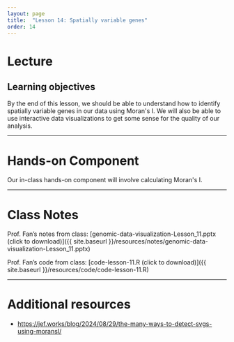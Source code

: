 ```yaml
---
layout: page
title:  "Lesson 14: Spatially variable genes"
order: 14
---
```


# Lecture

## Learning objectives

By the end of this lesson, we should be able to understand how to identify spatially variable genes in our data using Moran's I. We will also be able to use interactive data visualizations to get some sense for the quality of our analysis.

---

# Hands-on Component

Our in-class hands-on component will involve calculating Moran's I. 

---

# Class Notes

Prof. Fan’s notes from class: [genomic-data-visualization-Lesson_11.pptx (click to download)]({{ site.baseurl }}/resources/notes/genomic-data-visualization-Lesson_11.pptx)

Prof. Fan’s code from class: [code-lesson-11.R (click to download)]({{ site.baseurl }}/resources/code/code-lesson-11.R)

---

# Additional resources
- https://jef.works/blog/2024/08/29/the-many-ways-to-detect-svgs-using-moransI/
